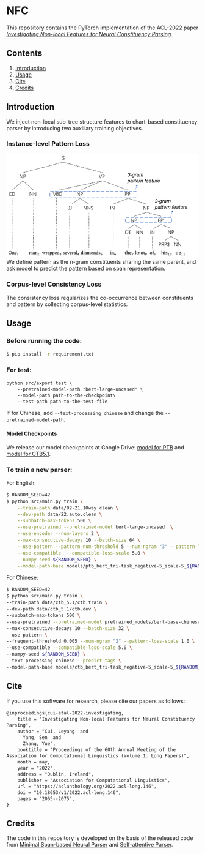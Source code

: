 # NFC

This repository contains the PyTorch implementation of the ACL-2022 paper [*Investigating Non-local Features for Neural Constituency Parsing*](https://aclanthology.org/2022.acl-long.146/). 


## Contents
1. [Introduction](#Introduction)
2. [Usage](#usage)
3. [Cite](#cite)
4. [Credits](#credits)

## Introduction

We inject non-local sub-tree structure features to chart-based constituency parser by introducing two auxiliary training objectives.

### Instance-level Pattern Loss
<img src="figure/intro.png" width="1000">
We define pattern as the n-gram constituents sharing the same parent, and ask model to predict the pattern based on span representation.

### Corpus-level Consistency Loss
The consistency loss regularizes the co-occurrence between constituents and pattern by collecting corpus-level statistics.





## Usage

### Before running the code:
```bash
$ pip install -r requirement.txt
```

### For test:
```
python src/export test \
    --pretrained-model-path "bert-large-uncased" \
    --model-path path-to-the-checkpoint\
    --test-path path-to-the-test-file
```
If for Chinese, add `--text-processing chinese` and change the `--pretrained-model-path`. 

#### Model Checkpoints
We release our model checkpoints at Google Drive: [model for PTB](https://drive.google.com/file/d/1KUAG1I1H0TEGw-rWM1Xjj-uMlPYsaoPz/view?usp=sharing) and [model for CTB5.1](https://drive.google.com/file/d/1vpGTii40PgOllAen43CzNNeWprO4fMCn/view?usp=sharing).




### To train a new parser:

For English:
```bash
$ RANDOM_SEED=42
$ python src/main.py train \
    --train-path data/02-21.10way.clean \
    --dev-path data/22.auto.clean \
    --subbatch-max-tokens 500 \
    --use-pretrained --pretrained-model bert-large-uncased  \
    --use-encoder --num-layers 2 \
    --max-consecutive-decays 10 --batch-size 64 \
    --use-pattern --pattern-num-threshold 5 --num-ngram "3" --pattern-loss-scale 1.0 \
    --use-compatible  --compatible-loss-scale 5.0 \
    --numpy-seed ${RANDOM_SEED} \
    --model-path-base models/ptb_bert_tri-task_negative-5_scale-5_${RANDOM_SEED}
```

For Chinese:
```bash
$ RANDOM_SEED=42
$ python src/main.py train \
--train-path data/ctb_5.1/ctb.train \
--dev-path data/ctb_5.1/ctb.dev \
--subbatch-max-tokens 500 \
--use-pretrained --pretrained-model pretrained_models/bert-base-chinese \
--max-consecutive-decays 10 --batch-size 32 \
--use-pattern \
--frequent-threshold 0.005 --num-ngram "2" --pattern-loss-scale 1.0 \
--use-compatible --compatible-loss-scale 5.0 \
--numpy-seed ${RANDOM_SEED} \
--text-processing chinese --predict-tags \
--model-path-base models/ctb_bert_tri-task_negative-5_scale-5_${RANDOM_SEED}
```








## Cite

If you use this software for research, please cite our papers as follows:

```
@inproceedings{cui-etal-2022-investigating,
    title = "Investigating Non-local Features for Neural Constituency Parsing",
    author = "Cui, Leyang  and
      Yang, Sen  and
      Zhang, Yue",
    booktitle = "Proceedings of the 60th Annual Meeting of the Association for Computational Linguistics (Volume 1: Long Papers)",
    month = may,
    year = "2022",
    address = "Dublin, Ireland",
    publisher = "Association for Computational Linguistics",
    url = "https://aclanthology.org/2022.acl-long.146",
    doi = "10.18653/v1/2022.acl-long.146",
    pages = "2065--2075",
}
```

## Credits

The code in this repository is developed on the basis of the released code from [Minimal Span-based Neural Parser](https://github.com/mitchellstern/minimal-span-parser) and [Self-attentive Parser](https://github.com/nikitakit/self-attentive-parser).
